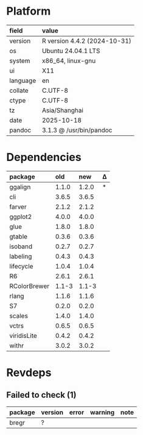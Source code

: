 # Platform

|field    |value                        |
|:--------|:----------------------------|
|version  |R version 4.4.2 (2024-10-31) |
|os       |Ubuntu 24.04.1 LTS           |
|system   |x86_64, linux-gnu            |
|ui       |X11                          |
|language |en                           |
|collate  |C.UTF-8                      |
|ctype    |C.UTF-8                      |
|tz       |Asia/Shanghai                |
|date     |2025-10-18                   |
|pandoc   |3.1.3 @ /usr/bin/pandoc      |

# Dependencies

|package      |old   |new   |Δ  |
|:------------|:-----|:-----|:--|
|ggalign      |1.1.0 |1.2.0 |*  |
|cli          |3.6.5 |3.6.5 |   |
|farver       |2.1.2 |2.1.2 |   |
|ggplot2      |4.0.0 |4.0.0 |   |
|glue         |1.8.0 |1.8.0 |   |
|gtable       |0.3.6 |0.3.6 |   |
|isoband      |0.2.7 |0.2.7 |   |
|labeling     |0.4.3 |0.4.3 |   |
|lifecycle    |1.0.4 |1.0.4 |   |
|R6           |2.6.1 |2.6.1 |   |
|RColorBrewer |1.1-3 |1.1-3 |   |
|rlang        |1.1.6 |1.1.6 |   |
|S7           |0.2.0 |0.2.0 |   |
|scales       |1.4.0 |1.4.0 |   |
|vctrs        |0.6.5 |0.6.5 |   |
|viridisLite  |0.4.2 |0.4.2 |   |
|withr        |3.0.2 |3.0.2 |   |

# Revdeps

## Failed to check (1)

|package |version |error |warning |note |
|:-------|:-------|:-----|:-------|:----|
|bregr   |?       |      |        |     |

